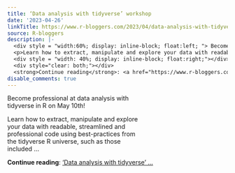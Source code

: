 ```yaml
---
title: ‘Data analysis with tidyverse’ workshop
date: '2023-04-26'
linkTitle: https://www.r-bloggers.com/2023/04/data-analysis-with-tidyverse-workshop-7/
source: R-bloggers
description: |-
  <div style = "width:60%; display: inline-block; float:left; "> Become professional at data analysis with tidyverse in R on May 10th!</p>
  <p>Learn how to extract, manipulate and explore your data with readable, streamlined and professional code using best-practices from the tidyverse R universe, such as those included ...</p></div>
  <div style = "width: 40%; display: inline-block; float:right;"></div>
  <div style="clear: both;"></div>
  <strong>Continue reading</strong>: <a href="https://www.r-bloggers.com/2023/04/data-analysis-with-tidyverse-workshop-7/">‘Data analysis with tidyverse’ ...
disable_comments: true
---
```

<div style = "width:60%; display: inline-block; float:left; "> Become professional at data analysis with tidyverse in R on May 10th!</p>
<p>Learn how to extract, manipulate and explore your data with readable, streamlined and professional code using best-practices from the tidyverse R universe, such as those included ...</p></div>
<div style = "width: 40%; display: inline-block; float:right;"></div>
<div style="clear: both;"></div>
<strong>Continue reading</strong>: <a href="https://www.r-bloggers.com/2023/04/data-analysis-with-tidyverse-workshop-7/">‘Data analysis with tidyverse’ ...